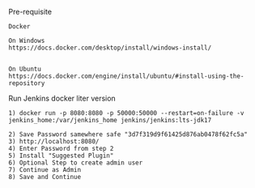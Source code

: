 Pre-requisite

    Docker  

    On Windows
    https://docs.docker.com/desktop/install/windows-install/


    On Ubuntu
    https://docs.docker.com/engine/install/ubuntu/#install-using-the-repository


Run Jenkins docker liter version

    1) docker run -p 8080:8080 -p 50000:50000 --restart=on-failure -v jenkins_home:/var/jenkins_home jenkins/jenkins:lts-jdk17

    2) Save Password samewhere safe "3d7f319d9f61425d876ab0478f62fc5a"
    3) http://localhost:8080/
    4) Enter Password from step 2
    5) Install "Suggested Plugin"
    6) Optional Step to create admin user
    7) Continue as Admin
    8) Save and Continue


   